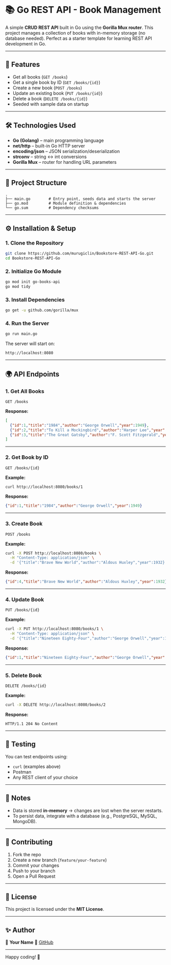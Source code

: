 # 📚 Go REST API - Book Management

A simple **CRUD REST API** built in Go using the **Gorilla Mux router**. This project manages a collection of books with in-memory storage (no database needed). Perfect as a starter template for learning REST API development in Go.

---

## 🚀 Features

* Get all books (`GET /books`)
* Get a single book by ID (`GET /books/{id}`)
* Create a new book (`POST /books`)
* Update an existing book (`PUT /books/{id}`)
* Delete a book (`DELETE /books/{id}`)
* Seeded with sample data on startup

---

## 🛠️ Technologies Used

* **Go (Golang)** – main programming language
* **net/http** – built-in Go HTTP server
* **encoding/json** – JSON serialization/deserialization
* **strconv** – string ↔ int conversions
* **Gorilla Mux** – router for handling URL parameters

---

## 📂 Project Structure

```
.
├── main.go        # Entry point, seeds data and starts the server
├── go.mod         # Module definition & dependencies
└── go.sum         # Dependency checksums
```

---

## ⚙️ Installation & Setup

### 1. Clone the Repository

```bash
git clone https://github.com/murugiclin/Bookstore-REST-API-Go.git
cd Bookstore-REST-API-Go
```

### 2. Initialize Go Module

```bash
go mod init go-books-api
go mod tidy
```

### 3. Install Dependencies

```bash
go get -u github.com/gorilla/mux
```

### 4. Run the Server

```bash
go run main.go
```

The server will start on:

```
http://localhost:8080
```

---

## 🌍 API Endpoints

### 1. **Get All Books**

```http
GET /books
```

**Response:**

```json
[
  {"id":1,"title":"1984","author":"George Orwell","year":1949},
  {"id":2,"title":"To Kill a Mockingbird","author":"Harper Lee","year":1960},
  {"id":3,"title":"The Great Gatsby","author":"F. Scott Fitzgerald","year":1925}
]
```

---

### 2. **Get Book by ID**

```http
GET /books/{id}
```

**Example:**

```bash
curl http://localhost:8080/books/1
```

**Response:**

```json
{"id":1,"title":"1984","author":"George Orwell","year":1949}
```

---

### 3. **Create Book**

```http
POST /books
```

**Example:**

```bash
curl -X POST http://localhost:8080/books \
  -H "Content-Type: application/json" \
  -d '{"title":"Brave New World","author":"Aldous Huxley","year":1932}'
```

**Response:**

```json
{"id":4,"title":"Brave New World","author":"Aldous Huxley","year":1932}
```

---

### 4. **Update Book**

```http
PUT /books/{id}
```

**Example:**

```bash
curl -X PUT http://localhost:8080/books/1 \
  -H "Content-Type: application/json" \
  -d '{"title":"Nineteen Eighty-Four","author":"George Orwell","year":1949}'
```

**Response:**

```json
{"id":1,"title":"Nineteen Eighty-Four","author":"George Orwell","year":1949}
```

---

### 5. **Delete Book**

```http
DELETE /books/{id}
```

**Example:**

```bash
curl -X DELETE http://localhost:8080/books/2
```

**Response:**

```
HTTP/1.1 204 No Content
```

---

## 🧪 Testing

You can test endpoints using:

* `curl` (examples above)
* Postman
* Any REST client of your choice

---

## 📌 Notes

* Data is stored **in-memory** → changes are lost when the server restarts.
* To persist data, integrate with a database (e.g., PostgreSQL, MySQL, MongoDB).

---

## 🤝 Contributing

1. Fork the repo
2. Create a new branch (`feature/your-feature`)
3. Commit your changes
4. Push to your branch
5. Open a Pull Request

---

## 📜 License

This project is licensed under the **MIT License**.

---

## ✨ Author

👤 **Your Name**
🔗 [GitHub](https://github.com/murugiclin)


---

Happy coding! 🚀
